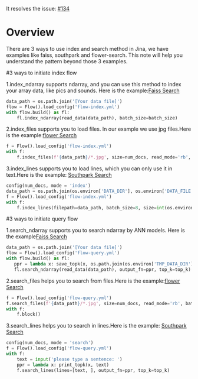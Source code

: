 It resolves the issue: [#134](https://github.com/jina-ai/examples/issues/134)

# Overview
There are 3 ways to use index and search method in Jina, we have examples like faiss, southpark and flower-search. This note will help you understand the pattern beyond those 3 examples.

#3 ways to initiate index flow
<p>
 
1.index_ndarray supports ndarray, and you can use this method to index your array data, like pics and sounds. Here is the example:[Faiss Search](https://github.com/jina-ai/examples/tree/master/faiss-search)

```python
data_path = os.path.join('[Your data file]')
flow = Flow().load_config('flow-index.yml')
with flow.build() as fl:
    fl.index_ndarray(read_data(data_path), batch_size=batch_size)
```
2.index_files supports you to load files. In our example we use jpg files.Here is the example:[flower Search](https://github.com/jina-ai/examples/tree/master/flower-search)
```python
f = Flow().load_config('flow-index.yml')
with f:
    f.index_files(f'{data_path}/*.jpg', size=num_docs, read_mode='rb', batch_size=2)
```
3.index_lines supports you to load lines, which you can only use it in text.Here is the example: [Southpark Search](https://github.com/jina-ai/examples/tree/master/southpark-search)
```python
config(num_docs, mode = 'index')
data_path = os.path.join(os.environ['DATA_DIR'], os.environ['DATA_FILE'])
f = Flow().load_config('flow-index.yml')
with f:
    f.index_lines(filepath=data_path, batch_size=8, size=int(os.environ['MAX_NUM_DOCS']))
```

#3 ways to initiate query flow
<p>

1.search_ndarray supports you to search ndarray by ANN models. Here is the example[Faiss Search](https://github.com/jina-ai/examples/tree/master/faiss-search)

```python
data_path = os.path.join('[Your data file]')
flow = Flow().load_config('flow-query.yml')
with flow.build() as fl:
   ppr = lambda x: save_topk(x, os.path.join(os.environ['TMP_DATA_DIR'], 'query_results.txt'), top_k)
   fl.search_ndarray(read_data(data_path), output_fn=ppr, top_k=top_k)
```

2.search_files helps you to search from files.Here is the example:[flower Search](https://github.com/jina-ai/examples/tree/master/flower-search)
```python
f = Flow().load_config('flow-query.yml')
f.search_files(f'{data_path}/*.jpg', size=num_docs, read_mode='rb', batch_size=2)
with f:
    f.block()
```
3.search_lines helps you to search in lines.Here is the example: [Southpark Search](https://github.com/jina-ai/examples/tree/master/southpark-search)
```python
config(num_docs, mode = 'search')
f = Flow().load_config('flow-query.yml')
with f:
    text = input('please type a sentence: ')
    ppr = lambda x: print_topk(x, text)
    f.search_lines(lines=[text, ], output_fn=ppr, top_k=top_k)
```
